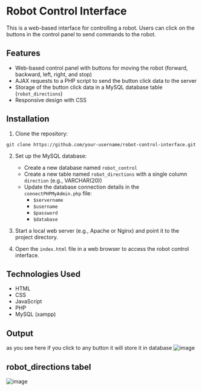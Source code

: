 # Robot Control Interface

This is a web-based interface for controlling a robot. Users can click on the buttons in the control panel to send commands to the robot. 

## Features

- Web-based control panel with buttons for moving the robot (forward, backward, left, right, and stop)
- AJAX requests to a PHP script to send the button click data to the server
- Storage of the button click data in a MySQL database table (`robot_directions`)
- Responsive design with CSS

## Installation

1. Clone the repository:

```
git clone https://github.com/your-username/robot-control-interface.git
```

2. Set up the MySQL database:
   - Create a new database named `robot_control`
   - Create a new table named `robot_directions` with a single column `direction` (e.g., VARCHAR(20))
   - Update the database connection details in the `connectPHPMyAdmin.php` file:
     - `$servername`
     - `$username`
     - `$password`
     - `$database`

3. Start a local web server (e.g., Apache or Nginx) and point it to the project directory.

4. Open the `index.html` file in a web browser to access the robot control interface.


## Technologies Used

- HTML
- CSS
- JavaScript
- PHP
- MySQL (xampp)

## Output
as you see here if you click to any button it will store it in database
  ![image](https://github.com/Deem02/Robot-Control-Interface/assets/158334032/05ef8087-992a-4e0a-9274-02487ffec2d9)

## robot_directions tabel 
  ![image](https://github.com/Deem02/Robot-Control-Interface/assets/158334032/77669a7f-16cd-4cfa-bf90-f36c7522edd3)


